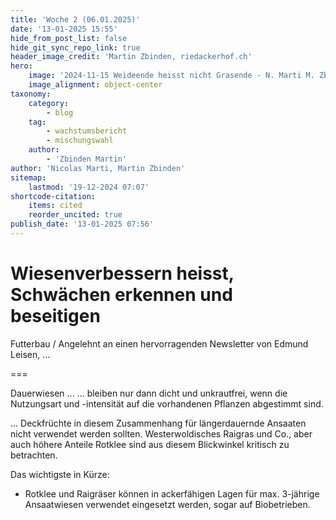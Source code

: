 ```yaml
---
title: 'Woche 2 (06.01.2025)'
date: '13-01-2025 15:55'
hide_from_post_list: false
hide_git_sync_repo_link: true
header_image_credit: 'Martin Zbinden, riedackerhof.ch'
hero:
    image: '2024-11-15 Weideende heisst nicht Grasende - N. Marti M. Zbinden_header.jpg'
    image_alignment: object-center
taxonomy:
    category:
        - blog
    tag:
        - wachstumsbericht
        - mischungswahl
    author:
        - 'Zbinden Martin'
author: 'Nicolas Marti, Martin Zbinden'
sitemap:
    lastmod: '19-12-2024 07:07'
shortcode-citation:
    items: cited
    reorder_uncited: true
publish_date: '13-01-2025 07:56'
---
```


# Wiesenverbessern heisst, Schwächen erkennen und beseitigen

Futterbau / Angelehnt an einen hervorragenden Newsletter von Edmund Leisen, ...


===

Dauerwiesen ... 
... bleiben nur dann dicht und unkrautfrei, wenn die Nutzungsart und -intensität auf die vorhandenen Pflanzen abgestimmt sind.

... Deckfrüchte in diesem Zusammenhang für längerdauernde Ansaaten nicht verwendet werden sollten. Westerwoldisches Raigras und Co., aber auch höhere Anteile Rotklee sind aus diesem Blickwinkel kritisch zu betrachten.


Das wichtigste in Kürze:
- Rotklee und Raigräser können in ackerfähigen Lagen für max. 3-jährige Ansaatwiesen verwendet eingesetzt werden, sogar auf Biobetrieben.




